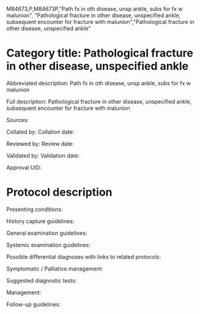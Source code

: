 M84673,P,M84673P,"Path fx in oth disease, unsp ankle, subs for fx w malunion", "Pathological fracture in other disease, unspecified ankle, subsequent encounter for fracture with malunion","Pathological fracture in other disease, unspecified ankle"
# Category title: Pathological fracture in other disease, unspecified ankle

Abbreviated description: Path fx in oth disease, unsp ankle, subs for fx w malunion

Full description: Pathological fracture in other disease, unspecified ankle, subsequent encounter for fracture with malunion

Sources:

Collated by:
Collation date:

Reviewed by:
Review date:

Validated by:
Validation date:

Approval UID:

# Protocol description

Presenting conditions:

History capture guidelines:

General examination guidelines:

Systemic examination guidelines:

Possible differential diagnoses with links to related protocols:

Symptomatic / Palliative management:

Suggested diagnostic tests:

Management:

Follow-up guidelines:
